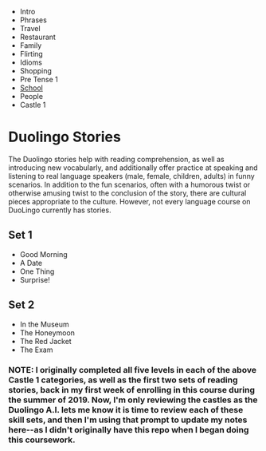 * Intro
* Phrases 
* Travel 
* Restaurant 
* Family
* Flirting
* Idioms 
* Shopping 
* Pre Tense 1
* [School](https://github.com/EO4wellness/T-I-L/blob/main/polyglot/espa%C3%B1ol/Castle-1/School.md) 
* People 
* Castle 1

# Duolingo Stories 
The Duolingo stories help with reading comprehension, as well as introducing new vocabularly, and additionally offer practice at speaking and listening to real language speakers (male, female, children, adults) in funny scenarios.  In addition to the fun scenarios, often with a humorous twist or otherwise amusing twist to the conclusion of the story, there are cultural pieces appropriate to the culture.  However, not every language course on DuoLingo currently has stories.  

## Set 1 
* Good Morning 
* A Date 
* One Thing
* Surprise!  

## Set 2 
* In the Museum
* The Honeymoon
* The Red Jacket 
* The Exam 


### NOTE: I originally completed all five levels in each of the above Castle 1 categories, as well as the first two sets of reading stories, back in my first week of enrolling in this course during the summer of 2019. Now, I'm only reviewing the castles as the Duolingo A.I. lets me know it is time to review each of these skill sets, and then I'm using that prompt to update my notes here--as I didn't originally have this repo when I began doing this coursework.
